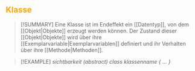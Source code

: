 ## <font color = "orange">Klasse</font>

>[!SUMMARY]
>Eine Klasse ist im Endeffekt ein [[Datentyp]], von dem [[Objekt|Objekte]] erzeugt werden können. Der Zustand dieser [[Objekt|Objekte]] wird über ihre [[Exemplarvariable|Exemplarvariablen]] definiert und ihr Verhalten über ihre [[Methode|Methoden]].

>[!EXAMPLE]
>*sichtbarkeit (abstract) class klassenname {
>...
>}*

